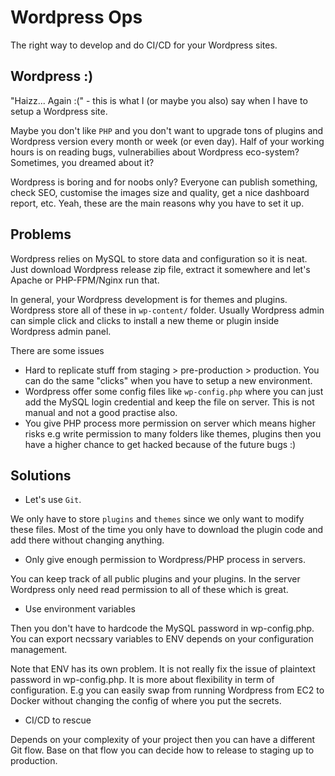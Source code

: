 # Wordpress Ops

The right way to develop and do CI/CD for your Wordpress sites.

## Wordpress :)

"Haizz... Again :(" - this is what I (or maybe you also) say when I have to setup a Wordpress site.

Maybe you don't like `PHP` and you don't want to upgrade tons of plugins and Wordpress version every month or week (or even day). Half of your working hours is on reading bugs, vulnerabilies about Wordpress eco-system? Sometimes, you dreamed about it?

Wordpress is boring and for noobs only? Everyone can publish something, check SEO, customise the images size and quality, get a nice dashboard report, etc. Yeah, these are the main reasons why you have to set it up.

## Problems

Wordpress relies on MySQL to store data and configuration so it is neat. Just download Wordpress release zip file, extract it somewhere and let's Apache or PHP-FPM/Nginx run that.

In general, your Wordpress development is for themes and plugins. Wordpress store all of these in `wp-content/` folder. Usually Wordpress admin can simple click and clicks to install a new theme or plugin inside Wordpress admin panel.

There are some issues

- Hard to replicate stuff from staging > pre-production > production. You can do the same "clicks" when you have to setup a new environment.
- Wordpress offer some config files like `wp-config.php` where you can just add the MySQL login credential and keep the file on server. This is not manual and not a good practise also.
- You give PHP process more permission on server which means higher risks e.g write permission to many folders like themes, plugins then you have a higher chance to get hacked because of the future bugs :)


## Solutions

- Let's use `Git`.

We only have to store `plugins` and `themes` since we only want to modify these files. Most of the time you only have to download the plugin code and add there without changing anything.

- Only give enough permission to Wordpress/PHP process in servers.

You can keep track of all public plugins and your plugins. In the server Wordpress only need read permission to all of these which is great.

- Use environment variables

Then you don't have to hardcode the MySQL password in wp-config.php. You can export necssary variables to ENV depends on your configuration management.

Note that ENV has its own problem. It is not really fix the issue of plaintext password in wp-config.php. It is more about flexibility in term of configuration. E.g you can easily swap from running Wordpress from EC2 to Docker without changing the config of where you put the secrets.

- CI/CD to rescue

Depends on your complexity of your project then you can have a different Git flow. Base on that flow you can decide how to release to staging up to production.










